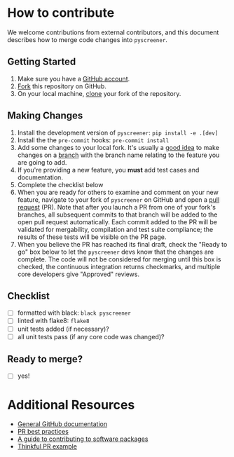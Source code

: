 # How to contribute

We welcome contributions from external contributors, and this document
describes how to merge code changes into `pyscreener`. 

## Getting Started

1. Make sure you have a [GitHub account](https://github.com/signup/free).
1. [Fork](https://help.github.com/articles/fork-a-repo/) this repository on GitHub.
1. On your local machine, [clone](https://help.github.com/articles/cloning-a-repository/) your fork of the repository.

## Making Changes

1. Install the development version of `pyscreener`: `pip install -e .[dev]`
1. Install the the `pre-commit` hooks: `pre-commit install`
1. Add some changes to your local fork.  It's usually a [good idea](http://blog.jasonmeridth.com/posts/do-not-issue-pull-requests-from-your-master-branch/) to make changes on a [branch](https://help.github.com/articles/creating-and-deleting-branches-within-your-repository/) with the branch name relating to the feature you are going to add.
1. If you're providing a new feature, you **must** add test cases and documentation.
1. Complete the checklist below
1. When you are ready for others to examine and comment on your new feature, navigate to your fork of `pyscreener` on GitHub and open a [pull request](https://help.github.com/articles/using-pull-requests/) (PR). Note that after you launch a PR from one of your fork's branches, all subsequent commits to that branch will be added to the open pull request automatically.  Each commit added to the PR will be validated for mergability, compilation and test suite compliance; the results of these tests will be visible on the PR page.
1. When you believe the PR has reached its final draft, check the "Ready to go" box below to let the `pyscreener` devs know that the changes are complete. The code will not be considered for merging until this box is checked, the continuous integration returns checkmarks, and multiple core developers give "Approved" reviews.

## Checklist

- [ ] formatted with black: `black pyscreener`
- [ ] linted with flake8: `flake8`
- [ ] unit tests added (if necessary)?
- [ ] all unit tests pass (if any core code was changed)?

## Ready to merge?

- [ ] yes!

# Additional Resources

* [General GitHub documentation](https://help.github.com/)
* [PR best practices](http://codeinthehole.com/writing/pull-requests-and-other-good-practices-for-teams-using-github/)
* [A guide to contributing to software packages](http://www.contribution-guide.org)
* [Thinkful PR example](http://www.thinkful.com/learn/github-pull-request-tutorial/#Time-to-Submit-Your-First-PR)
